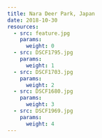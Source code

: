 ```yaml
---
title: Nara Deer Park, Japan
date: 2018-10-30
resources:
  - src: feature.jpg
    params:
      weight: 0
  - src: DSCF1795.jpg
    params:
      weight: 1
  - src: DSCF1703.jpg
    params:
      weight: 2
  - src: DSCF1680.jpg
    params:
      weight: 3
  - src: DSCF1969.jpg
    params:
      weight: 4
---
```

